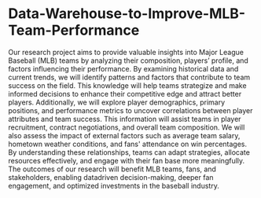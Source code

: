 # Data-Warehouse-to-Improve-MLB-Team-Performance
Our research project aims to provide valuable insights into Major League Baseball (MLB) teams by analyzing their composition, players’ profile, and factors influencing their performance. By examining historical data and current trends, we will identify patterns and factors that contribute to team success on the field. This knowledge will help teams strategize and make informed decisions to enhance their competitive edge and attract better players. Additionally, we will explore player demographics, primary positions, and performance metrics to uncover correlations between player attributes and team success. This information will assist teams in player recruitment, contract negotiations, and overall team composition. We will also assess the impact of external factors such as average team salary, hometown weather conditions, and fans' attendance on win percentages. By understanding these relationships, teams can adapt strategies, allocate resources effectively, and engage with their fan base more meaningfully. The outcomes of our research will benefit MLB teams, fans, and stakeholders, enabling datadriven decision-making, deeper fan engagement, and optimized investments in the baseball industry.
